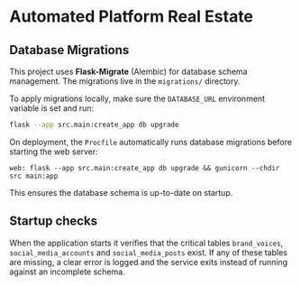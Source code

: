 # Automated Platform Real Estate

## Database Migrations

This project uses **Flask-Migrate** (Alembic) for database schema management. The migrations live in the `migrations/` directory.

To apply migrations locally, make sure the `DATABASE_URL` environment variable is set and run:

```bash
flask --app src.main:create_app db upgrade
```

On deployment, the `Procfile` automatically runs database migrations before starting the web server:

```
web: flask --app src.main:create_app db upgrade && gunicorn --chdir src main:app
```

This ensures the database schema is up-to-date on startup.

## Startup checks

When the application starts it verifies that the critical tables
`brand_voices`, `social_media_accounts` and `social_media_posts` exist.
If any of these tables are missing, a clear error is logged and the
service exits instead of running against an incomplete schema.
